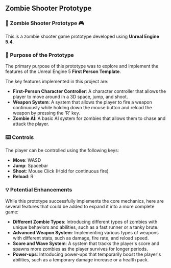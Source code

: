 ## Zombie Shooter Prototype

### 🔫 Zombie Shooter Prototype 🎮

This is a zombie shooter game prototype developed using **Unreal Engine 5.4**.

### 📖 Purpose of the Prototype
The primary purpose of this prototype was to explore and implement the features of the Unreal Engine 5 **First Person Template**.

The key features implemented in this project are:

* **First-Person Character Controller**: A character controller that allows the player to move around in a 3D space, jump, and shoot.
* **Weapon System**: A system that allows the player to fire a weapon continuously while holding down the mouse button and reload the weapon by pressing the 'R' key.
* **Zombie AI**: A basic AI system for zombies that allows them to chase and attack the player.

### ⌨️ Controls
The player can be controlled using the following keys:

* **Move**: WASD
* **Jump**: Spacebar
* **Shoot**: Mouse Click (Hold for continuous fire)
* **Reload**: R

### 💡 Potential Enhancements
While this prototype successfully implements the core mechanics, here are several features that could be added to expand it into a more complete game:

* **Different Zombie Types**: Introducing different types of zombies with unique behaviors and abilities, such as a fast runner or a tanky brute.
* **Advanced Weapon System**: Implementing various types of weapons with different stats, such as damage, fire rate, and reload speed.
* **Score and Wave System**: A system that tracks the player's score and spawns more zombies as the player survives for longer periods.
* **Power-ups**: Introducing power-ups that temporarily boost the player's abilities, such as a temporary damage increase or a health pack.
